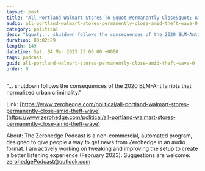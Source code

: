 ```yaml
---
layout: post
title: "All Portland Walmart Stores To &quot;Permanently Close&quot; Amid Theft Wave"
audio: all-portland-walmart-stores-permanently-close-amid-theft-wave-0
category: political
desc: "&quot;... shutdown follows the consequences of the 2020 BLM-Antifa riots that normalized urban criminality.&quot; "
duration: 00:02:29
length: 149
datetime: Sat, 04 Mar 2023 23:00:00 +0000
tags: podcast
guid: all-portland-walmart-stores-permanently-close-amid-theft-wave-0
order: 0
---
```

&quot;... shutdown follows the consequences of the 2020 BLM-Antifa riots that normalized urban criminality.&quot; 

Link: [https://www.zerohedge.com/political/all-portland-walmart-stores-permanently-close-amid-theft-wave](https://www.zerohedge.com/political/all-portland-walmart-stores-permanently-close-amid-theft-wave)

About: The Zerohedge Podcast is a non-commercial, automated program, designed to give people a way to get news from Zerohedge in an audio format.  I am actively working on tweaking and improving the setup to create a better listening experience (February 2023).  Suggestions are welcome: [zerohedgePodcast@outlook.com](mailto:zerohedgePodcast@outlook.com)